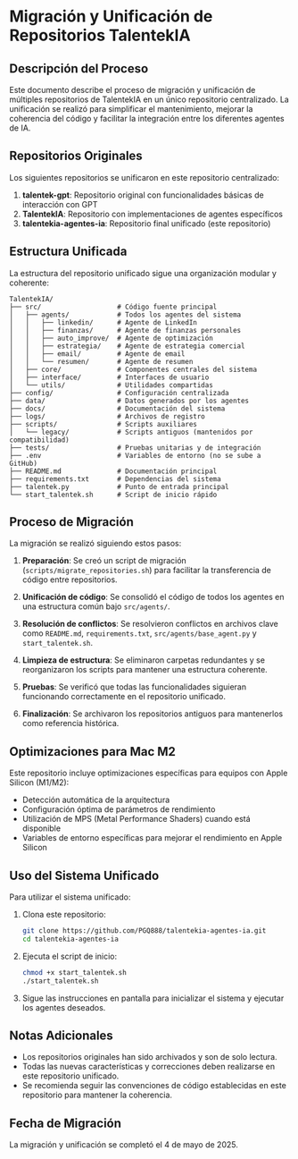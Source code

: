 # Migración y Unificación de Repositorios TalentekIA

## Descripción del Proceso

Este documento describe el proceso de migración y unificación de múltiples repositorios de TalentekIA en un único repositorio centralizado. La unificación se realizó para simplificar el mantenimiento, mejorar la coherencia del código y facilitar la integración entre los diferentes agentes de IA.

## Repositorios Originales

Los siguientes repositorios se unificaron en este repositorio centralizado:

1. **talentek-gpt**: Repositorio original con funcionalidades básicas de interacción con GPT
2. **TalentekIA**: Repositorio con implementaciones de agentes específicos
3. **talentekia-agentes-ia**: Repositorio final unificado (este repositorio)

## Estructura Unificada

La estructura del repositorio unificado sigue una organización modular y coherente:

```
TalentekIA/
├── src/                   # Código fuente principal
│   ├── agents/            # Todos los agentes del sistema
│   │   ├── linkedin/      # Agente de LinkedIn
│   │   ├── finanzas/      # Agente de finanzas personales
│   │   ├── auto_improve/  # Agente de optimización
│   │   ├── estrategia/    # Agente de estrategia comercial
│   │   ├── email/         # Agente de email
│   │   └── resumen/       # Agente de resumen
│   ├── core/              # Componentes centrales del sistema
│   ├── interface/         # Interfaces de usuario
│   └── utils/             # Utilidades compartidas
├── config/                # Configuración centralizada
├── data/                  # Datos generados por los agentes
├── docs/                  # Documentación del sistema
├── logs/                  # Archivos de registro
├── scripts/               # Scripts auxiliares
│   └── legacy/            # Scripts antiguos (mantenidos por compatibilidad)
├── tests/                 # Pruebas unitarias y de integración
├── .env                   # Variables de entorno (no se sube a GitHub)
├── README.md              # Documentación principal
├── requirements.txt       # Dependencias del sistema
├── talentek.py            # Punto de entrada principal
└── start_talentek.sh      # Script de inicio rápido
```

## Proceso de Migración

La migración se realizó siguiendo estos pasos:

1. **Preparación**: Se creó un script de migración (`scripts/migrate_repositories.sh`) para facilitar la transferencia de código entre repositorios.

2. **Unificación de código**: Se consolidó el código de todos los agentes en una estructura común bajo `src/agents/`.

3. **Resolución de conflictos**: Se resolvieron conflictos en archivos clave como `README.md`, `requirements.txt`, `src/agents/base_agent.py` y `start_talentek.sh`.

4. **Limpieza de estructura**: Se eliminaron carpetas redundantes y se reorganizaron los scripts para mantener una estructura coherente.

5. **Pruebas**: Se verificó que todas las funcionalidades siguieran funcionando correctamente en el repositorio unificado.

6. **Finalización**: Se archivaron los repositorios antiguos para mantenerlos como referencia histórica.

## Optimizaciones para Mac M2

Este repositorio incluye optimizaciones específicas para equipos con Apple Silicon (M1/M2):

- Detección automática de la arquitectura
- Configuración óptima de parámetros de rendimiento
- Utilización de MPS (Metal Performance Shaders) cuando está disponible
- Variables de entorno específicas para mejorar el rendimiento en Apple Silicon

## Uso del Sistema Unificado

Para utilizar el sistema unificado:

1. Clona este repositorio:
   ```bash
   git clone https://github.com/PGQ888/talentekia-agentes-ia.git
   cd talentekia-agentes-ia
   ```

2. Ejecuta el script de inicio:
   ```bash
   chmod +x start_talentek.sh
   ./start_talentek.sh
   ```

3. Sigue las instrucciones en pantalla para inicializar el sistema y ejecutar los agentes deseados.

## Notas Adicionales

- Los repositorios originales han sido archivados y son de solo lectura.
- Todas las nuevas características y correcciones deben realizarse en este repositorio unificado.
- Se recomienda seguir las convenciones de código establecidas en este repositorio para mantener la coherencia.

## Fecha de Migración

La migración y unificación se completó el 4 de mayo de 2025.